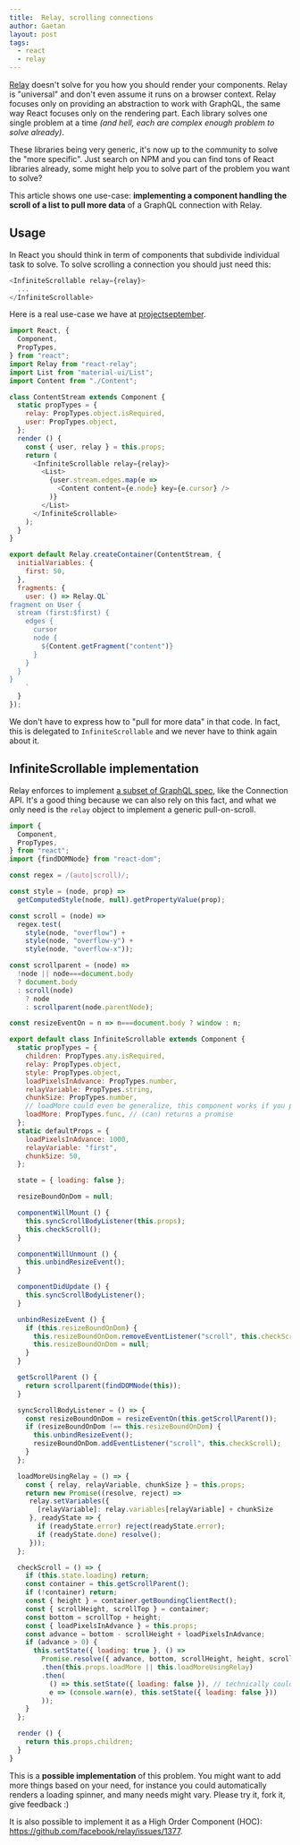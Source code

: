 ```yaml
---
title:  Relay, scrolling connections
author: Gaetan
layout: post
tags:
  - react
  - relay
---
```


[Relay]: https://github.com/facebook/relay
[Relay-spec]: https://facebook.github.io/relay/docs/graphql-relay-specification.html#content


[Relay][Relay] doesn't solve for you how you should render your components. Relay is "universal" and don't even assume it runs on a browser context. Relay focuses only on providing an abstraction to work with GraphQL, the same way React focuses only on the rendering part. Each library solves one single problem at a time *(and hell, each are complex enough problem to solve already)*.

These libraries being very generic, it's now up to the community to solve the "more specific". Just search on NPM and you can find tons of React libraries already, some might help you to solve part of the problem you want to solve?

This article shows one use-case: **implementing a component handling the scroll of a list to pull more data** of a GraphQL connection with Relay.

## Usage

In React you should think in term of components that subdivide individual task to solve. To solve scrolling a connection you should just need this:

```js
<InfiniteScrollable relay={relay}>
  ...
</InfiniteScrollable>
```

Here is a real use-case we have at [projectseptember](https://projectseptember.com).


```js
import React, {
  Component,
  PropTypes,
} from "react";
import Relay from "react-relay";
import List from "material-ui/List";
import Content from "./Content";

class ContentStream extends Component {
  static propTypes = {
    relay: PropTypes.object.isRequired,
    user: PropTypes.object,
  };
  render () {
    const { user, relay } = this.props;
    return (
      <InfiniteScrollable relay={relay}>
        <List>
          {user.stream.edges.map(e =>
            <Content content={e.node} key={e.cursor} />
          )}
        </List>
      </InfiniteScrollable>
    );
  }
}

export default Relay.createContainer(ContentStream, {
  initialVariables: {
    first: 50,
  },
  fragments: {
    user: () => Relay.QL`
fragment on User {
  stream (first:$first) {
    edges {
      cursor
      node {
        ${Content.getFragment("content")}
      }
    }
  }
}
    `
  }
});
```

We don't have to express how to "pull for more data" in that code. In fact, this is delegated to `InfiniteScrollable` and we never have to think again about it.


## InfiniteScrollable implementation

Relay enforces to implement [a subset of GraphQL spec](https://facebook.github.io/relay/docs/graphql-relay-specification.html#content), like the Connection API. It's a good thing because we can also rely on this fact, and what we only need is the `relay` object to implement a generic pull-on-scroll.


```js
import {
  Component,
  PropTypes,
} from "react";
import {findDOMNode} from "react-dom";

const regex = /(auto|scroll)/;

const style = (node, prop) =>
  getComputedStyle(node, null).getPropertyValue(prop);

const scroll = (node) =>
  regex.test(
    style(node, "overflow") +
    style(node, "overflow-y") +
    style(node, "overflow-x"));

const scrollparent = (node) =>
  !node || node===document.body
  ? document.body
  : scroll(node)
    ? node
    : scrollparent(node.parentNode);

const resizeEventOn = n => n===document.body ? window : n;

export default class InfiniteScrollable extends Component {
  static propTypes = {
    children: PropTypes.any.isRequired,
    relay: PropTypes.object,
    style: PropTypes.object,
    loadPixelsInAdvance: PropTypes.number,
    relayVariable: PropTypes.string,
    chunkSize: PropTypes.number,
    // loadMore could even be generalize, this component works if you provide loadMore instead of relay
    loadMore: PropTypes.func, // (can) returns a promise
  };
  static defaultProps = {
    loadPixelsInAdvance: 1000,
    relayVariable: "first",
    chunkSize: 50,
  };

  state = { loading: false };

  resizeBoundOnDom = null;

  componentWillMount () {
    this.syncScrollBodyListener(this.props);
    this.checkScroll();
  }

  componentWillUnmount () {
    this.unbindResizeEvent();
  }

  componentDidUpdate () {
    this.syncScrollBodyListener();
  }

  unbindResizeEvent () {
    if (this.resizeBoundOnDom) {
      this.resizeBoundOnDom.removeEventListener("scroll", this.checkScroll);
      this.resizeBoundOnDom = null;
    }
  }

  getScrollParent () {
    return scrollparent(findDOMNode(this));
  }

  syncScrollBodyListener = () => {
    const resizeBoundOnDom = resizeEventOn(this.getScrollParent());
    if (resizeBoundOnDom !== this.resizeBoundOnDom) {
      this.unbindResizeEvent();
      resizeBoundOnDom.addEventListener("scroll", this.checkScroll);
    }
  };

  loadMoreUsingRelay = () => {
    const { relay, relayVariable, chunkSize } = this.props;
    return new Promise((resolve, reject) =>
     relay.setVariables({
       [relayVariable]: relay.variables[relayVariable] + chunkSize
     }, readyState => {
       if (readyState.error) reject(readyState.error);
       if (readyState.done) resolve();
     }));
  };

  checkScroll = () => {
    if (this.state.loading) return;
    const container = this.getScrollParent();
    if (!container) return;
    const { height } = container.getBoundingClientRect();
    const { scrollHeight, scrollTop } = container;
    const bottom = scrollTop + height;
    const { loadPixelsInAdvance } = this.props;
    const advance = bottom - scrollHeight + loadPixelsInAdvance;
    if (advance > 0) {
      this.setState({ loading: true }, () =>
        Promise.resolve({ advance, bottom, scrollHeight, height, scrollTop, loadPixelsInAdvance })
        .then(this.props.loadMore || this.loadMoreUsingRelay)
        .then(
          () => this.setState({ loading: false }), // technically could recall checkScroll here. in second callback of setState. fork it, try it, adapt it !
          e => (console.warn(e), this.setState({ loading: false }))
        ));
    }
  };

  render () {
    return this.props.children;
  }
}
```


This is a **possible implementation** of this problem. You might want to add more things based on your need, for instance you could automatically renders a loading spinner, and many needs might vary. Please try it, fork it, give feedback :)

It is also possible to implement it as a High Order Component (HOC): https://github.com/facebook/relay/issues/1377.
